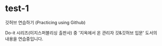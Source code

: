 # test-1
깃허브 연습하기 (Practicing using Github)

Do-it 시리즈(이지스퍼블리싱 출판사) 중 '지옥에서 온 관리자 깃&깃허브 입문' 도서의 내용을 연습중입니다.
